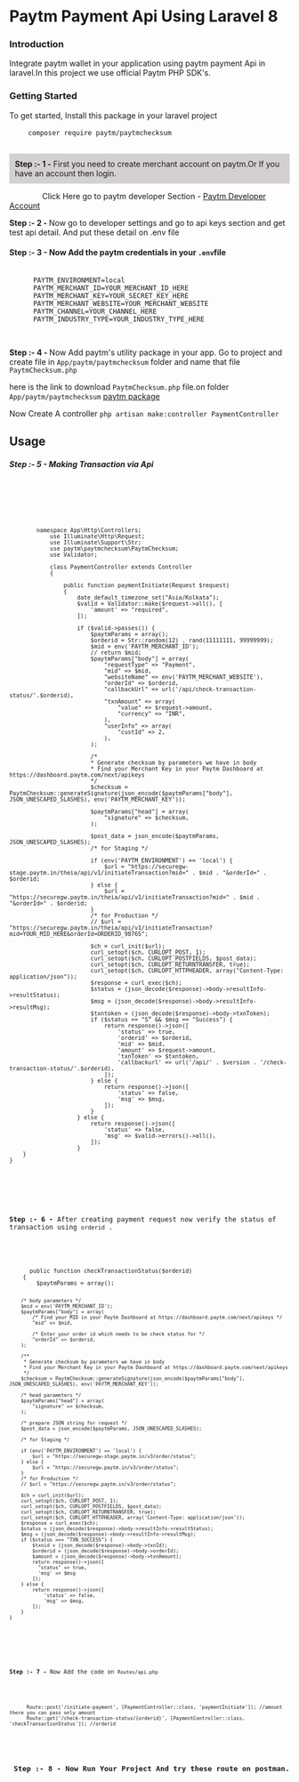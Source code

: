 <h1>Paytm Payment Api Using Laravel 8</h1>
    <h3>Introduction</h3>
    <p>
      Integrate paytm wallet in your application using paytm payment Api in
      laravel.In this project we use official Paytm PHP SDK's.
    </p>
    <h3>Getting Started</h3>
    <p>To get started, Install this package in your laravel project</p>
    <pre>
    <code>composer require paytm/paytmchecksum</code>
    </pre>
    <p
      style="padding: 10px 10px 10px 10px; background-color: rgb(212, 208, 208)"
    >
      <span><b>Step :- 1 -</b></span> First you need to create merchant account
      on paytm.Or If you have an account then login.
    </p>
    &nbsp;&nbsp;&nbsp;&nbsp;&nbsp;&nbsp;&nbsp;&nbsp;&nbsp;&nbsp;&nbsp;&nbsp;&nbsp;&nbsp;&nbsp;<span
      >Click Here go to paytm developer Section - </span
    ><a href="https://developer.paytm.com/">Paytm Developer Account</a>
    <p>
      <span
        ><b>Step :- 2 - </b>Now go to developer settings and go to api keys
        section and get test api detail. And put these detail on .env file</span
      >
    </p>
    <h4> <b>Step :- 3 - </b>Now Add the paytm credentials in your <code>.env</code>file</h4>
    <pre>
    <code>
      PAYTM_ENVIRONMENT=local 
      PAYTM_MERCHANT_ID=YOUR_MERCHANT_ID_HERE
      PAYTM_MERCHANT_KEY=YOUR_SECRET_KEY_HERE
      PAYTM_MERCHANT_WEBSITE=YOUR_MERCHANT_WEBSITE
      PAYTM_CHANNEL=YOUR_CHANNEL_HERE
      PAYTM_INDUSTRY_TYPE=YOUR_INDUSTRY_TYPE_HERE
    </code>
  </pre>
    <p> <b>Step :- 4 - </b>Now Add paytm's utility package in your app. Go to project and create file in <code>App/paytm/paytmchecksum</code> folder and name that file <code>PaytmChecksum.php</code></p>
    <p>here is the link to download <code>PaytmChecksum.php</code> file.on folder <code>App/paytm/paytmchecksum</code>  <a href="https://github.com/paytm/Paytm_PHP_Checksum/blob/master/paytmchecksum/PaytmChecksum.php">paytm package</a></p>
    <p>Now Create A controller <code>php artisan make:controller PaymentController</code></p>
    <h2>Usage</h2>
    <h5> <b>Step :- 5 - </b>Making Transaction via Api</h5>
    <pre>
    <code>
      <p><?php</p>

            namespace App\Http\Controllers;
                use Illuminate\Http\Request;
                use Illuminate\Support\Str;
                use paytm\paytmchecksum\PaytmChecksum;
                use Validator;

                class PaymentController extends Controller
                {

                    public function paymentInitiate(Request $request)
                    {
                        date_default_timezone_set("Asia/Kolkata");
                        $valid = Validator::make($request->all(), [
                            'amount' => "required",
                        ]);

                        if ($valid->passes()) {
                            $paytmParams = array();
                            $orderid = Str::random(12) . rand(11111111, 99999999);
                            $mid = env('PAYTM_MERCHANT_ID');
                            // return $mid;
                            $paytmParams["body"] = array(
                                "requestType" => "Payment",
                                "mid" => $mid,
                                "websiteName" => env('PAYTM_MERCHANT_WEBSITE'),
                                "orderId" => $orderid,
                                "callbackUrl" => url('/api/check-transaction-status/'.$orderid),
                                "txnAmount" => array(
                                    "value" => $request->amount,
                                    "currency" => "INR",
                                ),
                                "userInfo" => array(
                                    "custId" => 2,
                                ),
                            );

                            /*
                            * Generate checksum by parameters we have in body
                            * Find your Merchant Key in your Paytm Dashboard at https://dashboard.paytm.com/next/apikeys
                            */
                            $checksum = PaytmChecksum::generateSignature(json_encode($paytmParams["body"], JSON_UNESCAPED_SLASHES), env('PAYTM_MERCHANT_KEY'));

                            $paytmParams["head"] = array(
                                "signature" => $checksum,
                            );

                            $post_data = json_encode($paytmParams, JSON_UNESCAPED_SLASHES);
                            /* for Staging */

                            if (env('PAYTM_ENVIRONMENT') == 'local') {
                                $url = "https://securegw-stage.paytm.in/theia/api/v1/initiateTransaction?mid=" . $mid . "&orderId=" . $orderid;
                            } else {
                                $url = "https://securegw.paytm.in/theia/api/v1/initiateTransaction?mid=" . $mid . "&orderId=" . $orderid;
                            }
                            /* for Production */
                            // $url = "https://securegw.paytm.in/theia/api/v1/initiateTransaction?mid=YOUR_MID_HERE&orderId=ORDERID_98765";

                            $ch = curl_init($url);
                            curl_setopt($ch, CURLOPT_POST, 1);
                            curl_setopt($ch, CURLOPT_POSTFIELDS, $post_data);
                            curl_setopt($ch, CURLOPT_RETURNTRANSFER, true);
                            curl_setopt($ch, CURLOPT_HTTPHEADER, array("Content-Type: application/json"));
                            $response = curl_exec($ch);
                            $status = (json_decode($response)->body->resultInfo->resultStatus);
                            $msg = (json_decode($response)->body->resultInfo->resultMsg);
                            $txntoken = (json_decode($response)->body->txnToken);
                            if ($status == "S" && $msg == "Success") {
                                return response()->json([
                                    'status' => true,
                                    'orderid' => $orderid,
                                    'mid' => $mid,
                                    'amount' => $request->amount,
                                    'txnToken' => $txntoken,
                                    'callbackurl' => url('/api/' . $version . '/check-transaction-status/'.$orderid),
                                ]);
                            } else {
                                return response()->json([
                                    'status' => false,
                                    'msg' => $msg,
                                ]);
                            }
                        } else {
                            return response()->json([
                                'status' => false,
                                'msg' => $valid->errors()->all(),
                            ]);
                        }
        }
    }

  </pre>
  <p><b>Step :- 6 - </b>After creating payment request now verify the status of transaction using <code>orderid</code> .</p>
  <pre>
    <code>
      public function checkTransactionStatus($orderid)
    {
        $paytmParams = array();

        /* body parameters */
        $mid = env('PAYTM_MERCHANT_ID');
        $paytmParams["body"] = array(
            /* Find your MID in your Paytm Dashboard at https://dashboard.paytm.com/next/apikeys */
            "mid" => $mid,

            /* Enter your order id which needs to be check status for */
            "orderId" => $orderid,
        );

        /**
         * Generate checksum by parameters we have in body
         * Find your Merchant Key in your Paytm Dashboard at https://dashboard.paytm.com/next/apikeys
         */
        $checksum = PaytmChecksum::generateSignature(json_encode($paytmParams["body"], JSON_UNESCAPED_SLASHES), env('PAYTM_MERCHANT_KEY'));

        /* head parameters */
        $paytmParams["head"] = array(
            "signature" => $checksum,
        );

        /* prepare JSON string for request */
        $post_data = json_encode($paytmParams, JSON_UNESCAPED_SLASHES);

        /* for Staging */

        if (env('PAYTM_ENVIRONMENT') == 'local') {
            $url = "https://securegw-stage.paytm.in/v3/order/status";
        } else {
            $url = "https://securegw.paytm.in/v3/order/status";
        }
        /* for Production */
        // $url = "https://securegw.paytm.in/v3/order/status";

        $ch = curl_init($url);
        curl_setopt($ch, CURLOPT_POST, 1);
        curl_setopt($ch, CURLOPT_POSTFIELDS, $post_data);
        curl_setopt($ch, CURLOPT_RETURNTRANSFER, true);
        curl_setopt($ch, CURLOPT_HTTPHEADER, array('Content-Type: application/json'));
        $response = curl_exec($ch);
        $status = (json_decode($response)->body->resultInfo->resultStatus);
        $msg = (json_decode($response)->body->resultInfo->resultMsg);
        if ($status === "TXN_SUCCESS") {
            $txnid = (json_decode($response)->body->txnId);
            $orderid = (json_decode($response)->body->orderId);
            $amount = (json_decode($response)->body->txnAmount);
            return response()->json([
              "status" => true,
              'msg' => $msg
            ]);
        } else {
            return response()->json([
                'status' => false,
                'msg' => $msg,
            ]);
        }
    }
  </pre>

  <p><b>Step :- 7 - </b>Now Add the code on <code>Routes/api.php</code></p>
  <pre>
    <code>
      Route::post('/initiate-payment', [PaymentController::class, 'paymentInitiate']); //amount   there you can pass only amount
      Route::get('/check-transaction-status/{orderid}', [PaymentController::class, 'checkTransactionStatus']); //orderid
  </pre>
  
  <h2> Step :- 8 - Now Run Your Project And try these route on postman.</h2>
